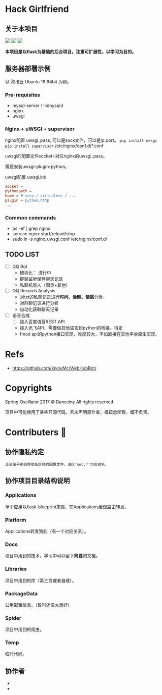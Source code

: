 # Hack Girlfriend

## 关于本项目 

[![](https://img.shields.io/badge/python-2.7-green.svg)](https://www.python.org/download/releases/3.4.0/) 
 [![](https://img.shields.io/badge/license-MIT-brightgreen.svg)](LICENSE)
[![](https://img.shields.io/badge/Say%20Thanks-!-1EAEDB.svg)](https://saythanks.io/to/ResolveWang)

**本项目是以flask为基础的后台项目，注重可扩展性，以学习为目的。**

## 服务器部署示例
以 腾讯云 Ubuntu 16 64bit 为例。

### Pre-requisites
- mysql-server / libmysqld
- nginx
- uwsgi
### Nginx + uWSGI + supervisor
nginx配置 uwsgi_pass, 可以是sock文件，可以是ip:port。
`pip install uwsgi`
`pip install supervisor`
/etc/nginx/conf.d/*.conf

uwsgi的配置文件socket=对应nginx的uwsgi_pass。

需要安装uwsgi-plugin-python。

uwsgi配置 uwsgi.ini:
```ini
socket = 
pythonpath = 
home = # venv / virtualenv / ...
plugin = python,http
...
```
### Common commands
- ps -ef | grep nginx
- service nginx start/reload/stop
- sudo ln -s nginx_uwsgi.conf /etc/nginx/conf.d/


## TODO LIST

- [ ] QQ Bot
    - 模块化： 进行中
    - 群聊监听保存聊天记录
    - 私聊机器人（图灵+其他）
- [ ] QQ Records Analysis
    - 対txt的私聊记录进行**时间、话题、情感**分析。
    - 对群聊记录进行分析
    - 自动化获取聊天记录
- [ ] 语音合成
    - [ ] 接入百度语音REST API
    - 接入讯飞API，需要做其他语言到python的桥接，待定
    - fmod api的python接口实现，难度较大，不如直接在其他平台原生实现。
    

# Refs
- https://github.com/xiyouMc/WebHubBot/

# Copyrights
Spring Oscillator 2017 &copy; Danceiny
All rights reserved.

项目中可能使用了某些开源代码，若未声明原作者，概疏忽所致，概不负责。

# Contributers 📢

## 协作隐私约定
    涉及账号密码等隐私信息的配置文件，请以'sec.*'为后缀名。
    
## 协作项目目录结构说明

### Applications
单个应用以flask-blueprint来做，在Applications里做路由转发。

### Platform
Applications转发到此（有一个对应关系）。

### Docs
项目中用到的技术，学习中可以留下**简要**的文档。

### Libraries
项目中用到的库（第三方或者自建）。

### PackageData
公用配置信息。（暂时还没太想好）

### Spider
项目中用到的爬虫。

### Temp
临时代码。

## 协作者
- 
- 

